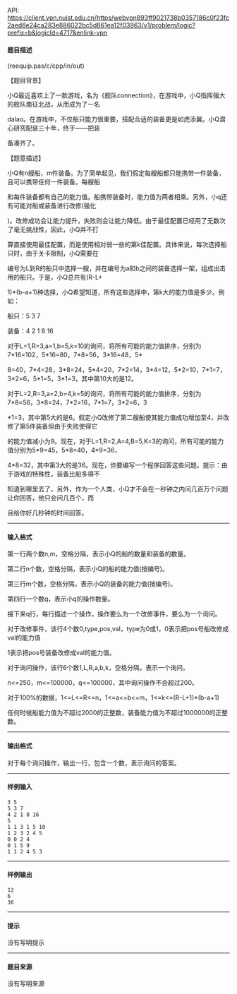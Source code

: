 API: https://client.vpn.nuist.edu.cn/https/webvpn893ff9021738b0357186c0f23fc2aed6e24ca283e886022bc5d861ea12f03963/v1/problem/logic?prefix=b&logicId=4717&enlink-vpn

#### 题目描述

(reequip.pas/c/cpp/in/out)

【题目背景】

小Q最近喜欢上了一款游戏，名为《舰队connection》，在游戏中，小Q指挥强大的舰队南征北战，从而成为了一名

dalao。在游戏中，不仅船只能力很重要，搭配合适的装备更是如虎添翼。小Q潜心研究配装三十年，终于——把装

备凑齐了。

【题意描述】

小Q有n艘船，m件装备。为了简单起见，我们假定每艘船都只能携带一件装备，且可以携带任何一件装备。每艘船

和每件装备都有自己的能力值。船携带装备时，能力值为两者相乘。另外，小q还有可能对船或装备进行改修(强化

)。改修成功会让能力提升，失败则会让能力降低。由于最佳配置已经用了无数次了毫无挑战性，因此，小Q并不打

算直接使用最佳配置，而是使用相对弱一些的第k佳配置。具体来说，每次选择船只时，由于关卡限制，小Q需要在

编号为L到R的船只中选择一艘，并在编号为a和b之间的装备选择一架，组成出击用的船只。于是，小Q总共有(R-L+

1)\*(b-a+1)种选择，小Q希望知道，所有这些选择中，第k大的能力值是多少。例如：

船只：5 3 7

装备：4 2 1 8 16

对于L=1,R=3,a=1,b=5,k=10的询问，将所有可能的能力值排序，分别为7\*16=102，5\*16=80，7\*8=56，3\*16=48，5\*

8=40，7\*4=28，3\*8=24，5\*4=20，7\*2=14，3\*4=12，5\*2=10，7\*1=7，3\*2=6，5\*1=5，3\*1=3，其中第10大的是12。

对于L=2,R=3,a=2,b=4,k=5的询问，将所有可能的能力值排序，分别为7\*8=56，3\*8=24，7\*2=16，7\*1=7，3\*2=6，3

\*1=3，其中第5大的是6。假定小Q改修了第二艘船使其能力值成功增加至4，并改修了第5件装备但由于失败使得它

的能力值减小为9。现在，对于L=1,R=2,A=4,B=5,K=3的询问，所有可能的能力值分别为5\*9=45，5\*8=40，4\*9=36，

4\*8=32，其中第3大的是36。现在，你要编写一个程序回答这些问题。提示：由于游戏的特殊性，装备比船多得不

知道到哪里去了，另外，作为一个人类，小Q才不会在一秒钟之内问几百万个问题让你回答，他只会问几百个，而

且给你好几秒钟的时间回答。

---

#### 输入格式

第一行两个数n,m，空格分隔，表示小Q的船的数量和装备的数量。

第二行n个数，空格分隔，表示小Q的船的能力值(按编号)。

第三行m个数，空格分隔，表示小Q的装备的能力值(按编号)。

第四行一个数q，表示小q的操作数量。

接下来q行，每行描述一个操作，操作要么为一个改修事件，要么为一个询问。

对于改修事件，该行4个数0,type,pos,val，type为0或1，0表示把pos号船改修成val的能力值

1表示把pos号装备改修成val的能力值。

对于询问操作，该行6个数1,L,R,a,b,k，空格分隔，表示一个询问。

n<=250，m<=100000，q<=100000，其中询问操作不会超过200。

对于100%的数据，1<=L<=R<=n，1<=a<=b<=m，1<=k<=(R-L+1)\*(b-a+1)

任何时候船能力值为不超过2000的正整数，装备能力值为不超过1000000的正整数。

---

#### 输出格式

对于每个询问操作，输出一行，包含一个数，表示询问的答案。

---

#### 样例输入
```
3 5
5 3 7
4 2 1 8 16
5
1 1 3 1 5 10
1 2 3 2 4 5
0 0 2 4
0 1 5 9
1 1 2 4 5 3
```

---

#### 样例输出
```
12
6
36
```

---

#### 提示

没有写明提示

---

#### 题目来源

没有写明来源